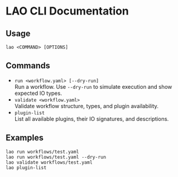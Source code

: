 # LAO CLI Documentation

## Usage
```
lao <COMMAND> [OPTIONS]
```

## Commands
- `run <workflow.yaml> [--dry-run]`  
  Run a workflow. Use `--dry-run` to simulate execution and show expected IO types.
- `validate <workflow.yaml>`  
  Validate workflow structure, types, and plugin availability.
- `plugin-list`  
  List all available plugins, their IO signatures, and descriptions.

## Examples
```
lao run workflows/test.yaml
lao run workflows/test.yaml --dry-run
lao validate workflows/test.yaml
lao plugin-list
``` 